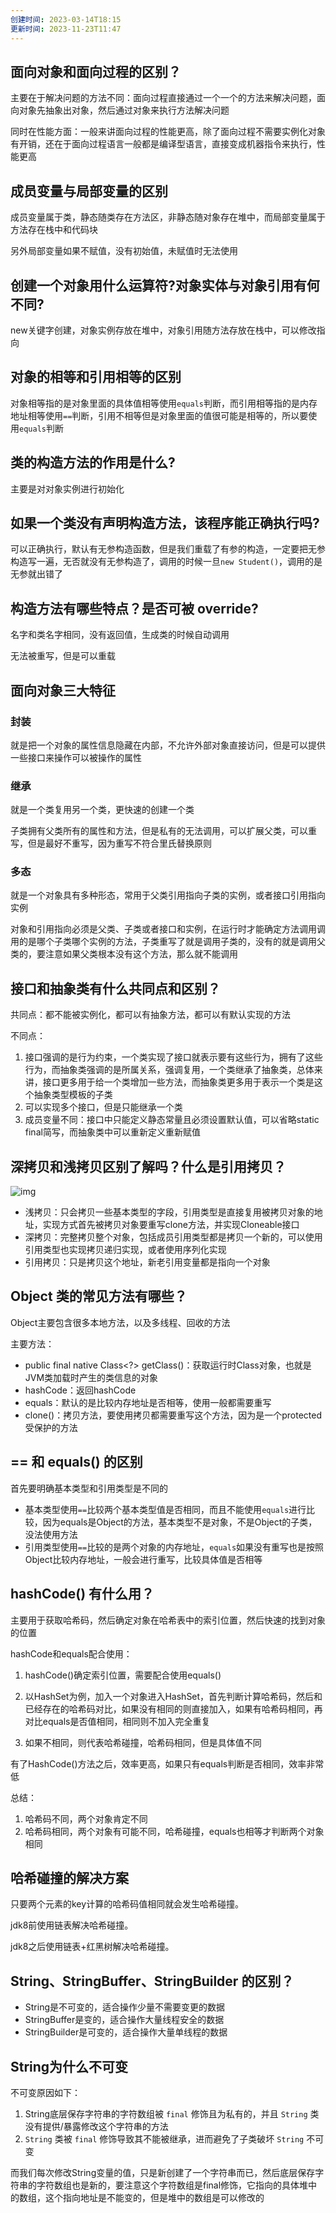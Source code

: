 ```yaml
---
创建时间: 2023-03-14T18:15
更新时间: 2023-11-23T11:47
---
```

## 面向对象和面向过程的区别？

主要在于解决问题的方法不同：面向过程直接通过一个一个的方法来解决问题，面向对象先抽象出对象，然后通过对象来执行方法解决问题

同时在性能方面：一般来讲面向过程的性能更高，除了面向过程不需要实例化对象有开销，还在于面向过程语言一般都是编译型语言，直接变成机器指令来执行，性能更高

## 成员变量与局部变量的区别

成员变量属于类，静态随类存在方法区，非静态随对象存在堆中，而局部变量属于方法存在栈中和代码块

另外局部变量如果不赋值，没有初始值，未赋值时无法使用

## 创建一个对象用什么运算符?对象实体与对象引用有何不同?

new关键字创建，对象实例存放在堆中，对象引用随方法存放在栈中，可以修改指向

## 对象的相等和引用相等的区别 

对象相等指的是对象里面的具体值相等使用`equals`判断，而引用相等指的是内存地址相等使用`==`判断，引用不相等但是对象里面的值很可能是相等的，所以要使用`equals`判断

## 类的构造方法的作用是什么?

主要是对对象实例进行初始化

## 如果一个类没有声明构造方法，该程序能正确执行吗?

可以正确执行，默认有无参构造函数，但是我们重载了有参的构造，一定要把无参构造写一遍，无否就没有无参构造了，调用的时候一旦`new Student()`，调用的是无参就出错了

## 构造方法有哪些特点？是否可被 override?

名字和类名字相同，没有返回值，生成类的时候自动调用

无法被重写，但是可以重载

## 面向对象三大特征

### 封装

就是把一个对象的属性信息隐藏在内部，不允许外部对象直接访问，但是可以提供一些接口来操作可以被操作的属性

### 继承

就是一个类复用另一个类，更快速的创建一个类

子类拥有父类所有的属性和方法，但是私有的无法调用，可以扩展父类，可以重写，但是最好不重写，因为重写不符合里氏替换原则

### 多态

就是一个对象具有多种形态，常用于父类引用指向子类的实例，或者接口引用指向实例

对象和引用指向必须是父类、子类或者接口和实例，在运行时才能确定方法调用调用的是哪个子类哪个实例的方法，子类重写了就是调用子类的，没有的就是调用父类的，要注意如果父类根本没有这个方法，那么就不能调用

## 接口和抽象类有什么共同点和区别？

共同点：都不能被实例化，都可以有抽象方法，都可以有默认实现的方法

不同点：

1. 接口强调的是行为约束，一个类实现了接口就表示要有这些行为，拥有了这些行为，而抽象类强调的是所属关系，强调复用，一个类继承了抽象类，总体来讲，接口更多用于给一个类增加一些方法，而抽象类更多用于表示一个类是这个抽象类型模板的子类
2. 可以实现多个接口，但是只能继承一个类
3. 成员变量不同：接口中只能定义静态常量且必须设置默认值，可以省略static final简写，而抽象类中可以重新定义重新赋值

## 深拷贝和浅拷贝区别了解吗？什么是引用拷贝？

![img](shallow&deep-copy.8d5a2e45.png)

- 浅拷贝：只会拷贝一些基本类型的字段，引用类型是直接复用被拷贝对象的地址，实现方式首先被拷贝对象要重写clone方法，并实现Cloneable接口
- 深拷贝：完整拷贝整个对象，包括成员引用类型都是拷贝一个新的，可以使用引用类型也实现拷贝递归实现，或者使用序列化实现
- 引用拷贝：只是拷贝这个地址，新老引用变量都是指向一个对象

## Object 类的常见方法有哪些？

Object主要包含很多本地方法，以及多线程、回收的方法

主要方法：

- public final native Class<?> getClass()：获取运行时Class对象，也就是JVM类加载时产生的类信息的对象
- hashCode：返回hashCode
- equals：默认的是比较内存地址是否相等，使用一般都需要重写
- clone()：拷贝方法，要使用拷贝都需要重写这个方法，因为是一个protected受保护的方法

## == 和 equals() 的区别

首先要明确基本类型和引用类型是不同的

- 基本类型使用`==`比较两个基本类型值是否相同，而且不能使用`equals`进行比较，因为equals是Object的方法，基本类型不是对象，不是Object的子类，没法使用方法
- 引用类型使用`==`比较的是两个对象的内存地址，`equals`如果没有重写也是按照Object比较内存地址，一般会进行重写，比较具体值是否相等

## hashCode() 有什么用？

主要用于获取哈希码，然后确定对象在哈希表中的索引位置，然后快速的找到对象的位置

hashCode和equals配合使用：

1. hashCode()确定索引位置，需要配合使用equals()

2. 以HashSet为例，加入一个对象进入HashSet，首先判断计算哈希码，然后和已经存在的哈希码对比，如果没有相同的则直接加入，如果有哈希码相同，再对比equals是否值相同，相同则不加入完全重复

3. 如果不相同，则代表哈希碰撞，哈希码相同，但是具体值不同

有了HashCode()方法之后，效率更高，如果只有equals判断是否相同，效率非常低

总结：

1. 哈希码不同，两个对象肯定不同
2. 哈希码相同，两个对象有可能不同，哈希碰撞，equals也相等才判断两个对象相同

## 哈希碰撞的解决方案

只要两个元素的key计算的哈希码值相同就会发生哈希碰撞。

jdk8前使用链表解决哈希碰撞。

jdk8之后使用链表+红黑树解决哈希碰撞。

## String、StringBuffer、StringBuilder 的区别？

- String是不可变的，适合操作少量不需要变更的数据
- StringBuffer是变的，适合操作大量线程安全的数据
- StringBuilder是可变的，适合操作大量单线程的数据

## String为什么不可变

不可变原因如下：

1. String底层保存字符串的字符数组被 `final` 修饰且为私有的，并且 `String` 类没有提供/暴露修改这个字符串的方法
2. `String` 类被 `final` 修饰导致其不能被继承，进而避免了子类破坏 `String` 不可变

而我们每次修改String变量的值，只是新创建了一个字符串而已，然后底层保存字符串的字符数组也是新的，要注意这个字符数组是final修饰，它指向的具体堆中的数组，这个指向地址是不能变的，但是堆中的数组是可以修改的